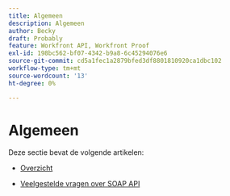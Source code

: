 ```yaml
---
title: Algemeen
description: Algemeen
author: Becky
draft: Probably
feature: Workfront API, Workfront Proof
exl-id: 198bc562-bf07-4342-b9a8-6c45294076e6
source-git-commit: cd5a1fec1a2879bfed3df8801810920ca1dbc102
workflow-type: tm+mt
source-wordcount: '13'
ht-degree: 0%

---
```


# Algemeen

Deze sectie bevat de volgende artikelen:

* [Overzicht](../../proofhq-api/general/overview.md)

<!--* [Code Samples](../../proofhq-api/general/code-samples.md) -->
* [Veelgestelde vragen over SOAP API](../../proofhq-api/general/soap-api-faqs.md)
